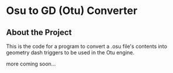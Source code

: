 # Osu to GD (Otu) Converter
## About the Project
This is the code for a program to convert a .osu file's contents into geometry dash triggers to be used in the Otu engine.

more coming soon...
